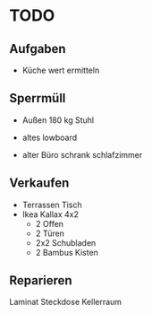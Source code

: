# TODO

## Aufgaben

- Küche wert ermitteln

## Sperrmüll

- Außen 180 kg Stuhl

- altes lowboard
- alter Büro schrank schlafzimmer

## Verkaufen

- Terrassen Tisch
- Ikea Kallax 4x2
  - 2 Offen
  - 2 Türen
  - 2x2 Schubladen
  - 2 Bambus Kisten


## Reparieren

Laminat
Steckdose Kellerraum

